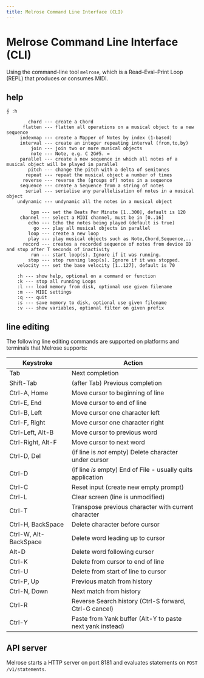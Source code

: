 ```yaml
---
title: Melrose Command Line Interface (CLI)
---
```


# Melrose Command Line Interface (CLI)

Using the command-line tool `melrose`, which is a Read–Eval–Print Loop (REPL) that produces or consumes MIDI.

## help

    𝄞 :h

            chord --- create a Chord
          flatten --- flatten all operations on a musical object to a new sequence
         indexmap --- create a Mapper of Notes by index (1-based)
         interval --- create an integer repeating interval (from,to,by)
             join --- join two or more musical objects
             note --- Note, e.g. C 2G#5. =
         parallel --- create a new sequence in which all notes of a musical object will be played in parallel
            pitch --- change the pitch with a delta of semitones
           repeat --- repeat the musical object a number of times
          reverse --- reverse the (groups of) notes in a sequence
         sequence --- create a Sequence from a string of notes
           serial --- serialise any parallelisation of notes in a musical object
        undynamic --- undynamic all the notes in a musical object

             bpm --- set the Beats Per Minute [1..300], default is 120
         channel --- select a MIDI channel, must be in [0..16]
            echo --- Echo the notes being played (default is true)
              go --- play all musical objects in parallel
            loop --- create a new loop
            play --- play musical objects such as Note,Chord,Sequence,...
          record --- creates a recorded sequence of notes from device ID and stop after T seconds of inactivity
             run --- start loop(s). Ignore if it was running.
            stop --- stop running loop(s). Ignore if it was stopped.
        velocity --- set the base velocity [1..127], default is 70

        :h --- show help, optional on a command or function
        :k --- stop all running Loops
        :l --- load memory from disk, optional use given filename
        :m --- MIDI settings
        :q --- quit
        :s --- save memory to disk, optional use given filename
        :v --- show variables, optional filter on given prefix


## line editing

The following line editing commands are supported on platforms and terminals
that Melrose supports:

Keystroke    | Action
---------    | ------
Tab          | Next completion
Shift-Tab    | (after Tab) Previous completion
Ctrl-A, Home | Move cursor to beginning of line
Ctrl-E, End  | Move cursor to end of line
Ctrl-B, Left | Move cursor one character left
Ctrl-F, Right| Move cursor one character right
Ctrl-Left, Alt-B    | Move cursor to previous word
Ctrl-Right, Alt-F   | Move cursor to next word
Ctrl-D, Del  | (if line is *not* empty) Delete character under cursor
Ctrl-D       | (if line *is* empty) End of File - usually quits application
Ctrl-C       | Reset input (create new empty prompt)
Ctrl-L       | Clear screen (line is unmodified)
Ctrl-T       | Transpose previous character with current character
Ctrl-H, BackSpace | Delete character before cursor
Ctrl-W, Alt-BackSpace | Delete word leading up to cursor
Alt-D        | Delete word following cursor
Ctrl-K       | Delete from cursor to end of line
Ctrl-U       | Delete from start of line to cursor
Ctrl-P, Up   | Previous match from history
Ctrl-N, Down | Next match from history
Ctrl-R       | Reverse Search history (Ctrl-S forward, Ctrl-G cancel)
Ctrl-Y       | Paste from Yank buffer (Alt-Y to paste next yank instead)

## API server

Melrose starts a HTTP server on port 8181 and evaluates statements on `POST /v1/statements`.